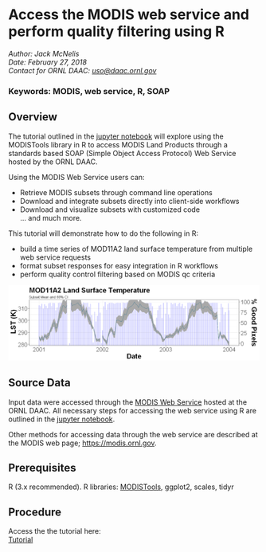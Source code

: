 # Access the MODIS web service and perform quality filtering using R

*Author: Jack McNelis*  
*Date: February 27, 2018*  
*Contact for ORNL DAAC: uso@daac.ornl.gov*  

### Keywords: MODIS, web service, R, SOAP

## Overview

The tutorial outlined in the [jupyter notebook](modis_webservice_qc_filter_R.ipynb) will explore using the MODISTools library in R to access MODIS Land Products through a standards based SOAP (Simple Object Access Protocol) Web Service hosted by the ORNL DAAC.

Using the MODIS Web Service users can:

* Retrieve MODIS subsets through command line operations
* Download and integrate subsets directly into client-side workflows
* Download and visualize subsets with customized code  
... and much more.

This tutorial will demonstrate how to do the following in R:

* build a time series of MOD11A2 land surface temperature from multiple web service requests
* format subset responses for easy integration in R workflows
* perform quality control filtering based on MODIS qc criteria


![Daytime LST for North Table Mountain Ecological Preserve 2001-2003](lst_timeseries_example.png)

## Source Data

Input data were accessed through the [MODIS Web Service](https://modis.ornl.gov/data/modis_webservice.html) hosted at the ORNL DAAC. All necessary steps for accessing the web service using R are outlined in the [jupyter notebook](modis_webservice_qc_filter_R.ipynb). 

Other methods for accessing data through the web service are described at the MODIS web page; https://modis.ornl.gov. 

## Prerequisites

R (3.x recommended). R libraries: [MODISTools](MODISTools.tar.gz), ggplot2, scales, tidyr

## Procedure

Access the the tutorial here:  
[Tutorial](modis_webservice_qc_filter_R.ipynb)